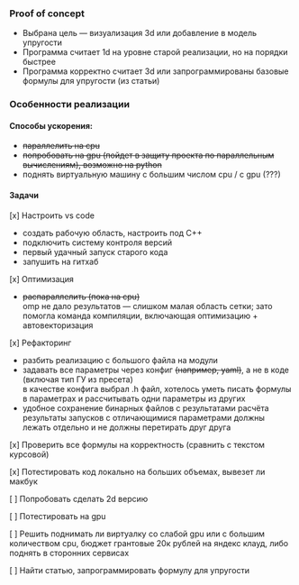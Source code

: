 ### Proof of concept

- Выбрана цель — визуализация 3d или добавление в модель упругости
- Программа считает 1d на уровне старой реализации, но на порядки быстрее
- Программа корректно считает 3d или запрограммированы базовые формулы для упругости (из статьи)

### Особенности реализации

#### Способы ускорения:

- ~~параллелить на cpu~~
- ~~попробовать на gpu (пойдет в защиту проекта по параллельным вычислениям), возможно на python~~
- поднять виртуальную машину с большим числом cpu / с gpu (???)


#### Задачи

[x] Настроить vs code
- создать рабочую область, настроить под C++
- подключить систему контроля версий
- первый удачный запуск старого кода
- запушить на гитхаб

[x] Оптимизация
- ~~распараллелить (пока на cpu)~~  
    omp не дало результатов — слишком малая область сетки; зато помогла команда компиляции, включающая оптимизацию + автовекторизация

[x] Рефакторинг
- разбить реализацию с большого файла на модули
- задавать все параметры через конфиг ~~(например, yaml)~~, а не в коде (включая тип ГУ из пресета)  
    в качестве конфига выбрал .h файл, хотелось уметь писать формулы в параметрах и рассчитывать одни параметры из других
- удобное сохранение бинарных файлов с результатами расчёта  
    результаты запусков с отличающимися параметрами должны лежать отдельно и не должны перетирать друг друга

[x] Проверить все формулы на корректность (сравнить с текстом курсовой)

[x] Потестировать код локально на больших объемах, вывезет ли макбук

[ ] Попробовать сделать 2d версию

[ ] Потестировать на gpu

[ ] Решить поднимать ли виртуалку со слабой gpu или с большим количеством cpu, бюджет грантовые 20к рублей на яндекс клауд, либо поднять в сторонних сервисах

[ ] Найти статью, запрограммировать формулу для упругости
